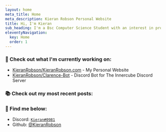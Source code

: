 ```yaml
---
layout: home
meta_title: Home
meta_description: Kieran Robson Personal Website
title: Hi, I'm Kieran
sub_heading: I'm a Bsc Computer Science Student with an interest in product management and leading teams. 
eleventyNavigation:
  key: Home
  order: 1
---
```


### 👷 Check out what I'm currently working on:
- [KieranRobson/KieranRobson.com](https://github.com/KieranRobson/KieranRobson.com) - My Personal Website
- [KieranRobson/Clarence-Bot](https://github.com/KieranRobson/Clarence-Bot) - Discord Bot for The Innercube Discord Server

### 📚 Check out my most recent posts:


### 🔎 Find me below:
- Discord: [`Kieran#0981`](https://discord.com/users/360860744977350657)
- Github: [@KieranRobson](https://Github.com/Kieranrobson)
